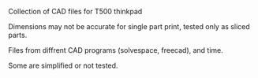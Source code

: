 Collection of CAD files for T500 thinkpad 

Dimensions may not be accurate for single part print, tested only as sliced parts.

Files from diffrent CAD programs (solvespace, freecad), and time.

Some are simplified or not tested.


